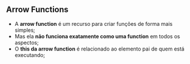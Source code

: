 ## Arrow Functions

- A **arrow function** é um recurso para criar funções de forma mais simples;
- Mas ela **não funciona exatamente como uma function** em todos os aspectos;
- O **this da arrow function** é relacionado ao elemento pai de quem está executando;